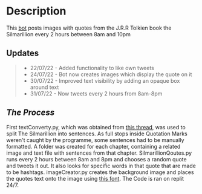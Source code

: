 # **Description**
This [bot](https://twitter.com/SilmarillionQo1) posts images with quotes from the J.R.R Tolkien book the Silmarillion every 2 hours between 8am and 10pm


## **Updates**
> - 22/07/22 - Added functionality to like own tweets
> - 24/07/22 - Bot now creates images which display the quote on it
> - 30/07/22 - Improved text visibility by adding an opaque box around text
> - 31/07/22 - Now tweets every 2 hours from 8am-8pm


## ***The Process***
First textConverty.py, which was obtained from [this thread](https://stackoverflow.com/questions/4576077/how-can-i-split-a-text-into-sentences), was used to split The Silmarillion into sentences. As full stops inside Quotation Marks weren't caught by the programme, some sentences had to be manually formatted. A folder was created for each chapter, containing a related image and text file with sentences from that chapter. SilmarillionQoutes.py runs every 2 hours between 8am and 8pm and chooses a random quote and tweets it out. It also looks for specific words in that quote that are made to be hashtags. imageCreator.py creates the background image and places the quotes text onto the image using [this font](https://fonts.google.com/specimen/Courgette?query=courgette). The Code is ran on replit 24/7.
